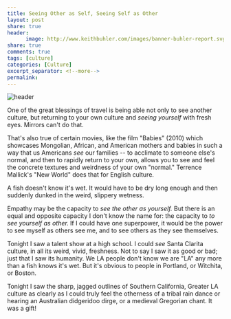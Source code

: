 ```yaml
---
title: Seeing Other as Self, Seeing Self as Other
layout: post
share: true
header:
      image: http://www.keithbuhler.com/images/banner-buhler-report.svg
share: true
comments: true
tags: [culture]
categories: [Culture]
excerpt_separator: <!--more-->
permalink: 
---
```


![header](http://images.hobomama.com/babies-ponijao-smiling.png)


One of the great blessings of travel is being able not only to see another culture, but returning to your own culture and *seeing yourself* with fresh eyes. Mirrors can't do that.

That's also true of certain movies, like the film "Babies" (2010) which showcases Mongolian, African, and American mothers and babies in such a way that us Americans *see* our families -- to acclimate to someone else's normal, and then to rapidly return to your own, allows you to see and feel the concrete textures and weirdness of your own "normal." Terrence Mallick's "New World" does that for English culture. 

A fish doesn't know it's wet. It would have to be dry long enough and then suddenly dunked in the weird, slippery wetness. 

Empathy may be the capacity to *see the other as yourself.* But there is an equal and opposite capacity I don't know the name for: the capacity to *to see yourself as other.* If I could have one superpower, it would be the power to see myself as others see me, and to see others as they see themselves. 

Tonight I saw a talent show at a high school. I could *see* Santa Clarita culture, in all its weird, vivid, freshness. Not to say I saw it as good or bad; just that I saw its humanity. We LA people don't know we are "LA" any more than a fish knows it's wet. But it's obvious to people in Portland, or Witchita, or Boston. 

Tonight I saw the sharp, jagged outlines of Southern California, Greater LA culture as clearly as I could truly feel the otherness of a tribal rain dance or hearing an Australian didgeridoo dirge, or a medieval Gregorian chant. It was a gift! 

